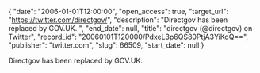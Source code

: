 {
  "date": "2006-01-01T12:00:00", 
  "open_access": true, 
  "target_url": "https://twitter.com/directgov/", 
  "description": "Directgov has been replaced by GOV.UK. ", 
  "end_date": null, 
  "title": "directgov (@directgov) on Twitter", 
  "record_id": "20060101T120000/PdxeL3p6QS80PtjA3YiKdQ==", 
  "publisher": "twitter.com", 
  "slug": 66509, 
  "start_date": null
}

Directgov has been replaced by GOV.UK. 